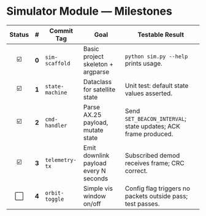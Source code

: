 # Simulator Module — Milestones

| Status |   #   | Commit Tag      | Goal                                  | Testable Result                                                |
| :----: | :---: | --------------- | ------------------------------------- | -------------------------------------------------------------- |
|   ☑️   | **0** | `sim-scaffold`  | Basic project skeleton + argparse     | `python sim.py --help` prints usage.                           |
|   ☑️   | **1** | `state-machine` | Dataclass for satellite state         | Unit test: default state values asserted.                      |
|   ☑️   | **2** | `cmd-handler`   | Parse AX.25 payload, mutate state     | Send `SET_BEACON_INTERVAL`; state updates; ACK frame produced. |
|   ☑️   | **3** | `telemetry-tx`  | Emit downlink payload every N seconds | Subscribed demod receives frame; CRC correct.                  |
|   ⬜️   | **4** | `orbit-toggle`  | Simple vis window on/off              | Config flag triggers no packets outside pass; test passes.     |
